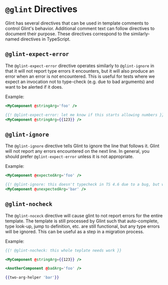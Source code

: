 # `@glint` Directives

Glint has several directives that can be used in template comments to control
Glint's behavior. Additional comment text can follow directives to document
their purpose. These directives correspond to the similarly-named directives
in TypeScript.

## `@glint-expect-error`

The `@glint-expect-error` directive operates similarly to `@glint-ignore` in
that it will not report type errors it encounters, but it will also produce an
error when an error is _not_ encountered. This is useful for tests where we
expect an invocation not to type-check (e.g. due to bad arguments) and want to
be alerted if it does.

Example:

```hbs
<MyComponent @stringArg='foo' />

{{! @glint-expect-error: let me know if this starts allowing numbers }}
<MyComponent @stringArg={{123}} />
```

## `@glint-ignore`

The `@glint-ignore` directive tells Glint to ignore the line that follows it.
Glint will not report any errors encountered on the next line. In general,
you should prefer `@glint-expect-error` unless it is not appropriate.

Example:

```hbs
<MyComponent @expectedArg='foo' />

{{! @glint-ignore: this doesn't typecheck in TS 4.6 due to a bug, but we still test against that version in CI }}
<MyComponent @unexpectedArg='bar' />
```

## `@glint-nocheck`

The `@glint-noceck` directive will cause glint to not report errors for the
entire template. The template is still processed by Glint such that
auto-complete, type look-up, jump to definition, etc. are still functional,
but any type errors will be ignored. This can be useful as a step in a
migration process.

Example:

```hbs
{{! @glint-nocheck: this whole teplate needs work }}

<MyComponent @stringArg={{123}} />

<AnotherComponent @badArg='foo' />

{{two-arg-helper 'bar'}}
```
